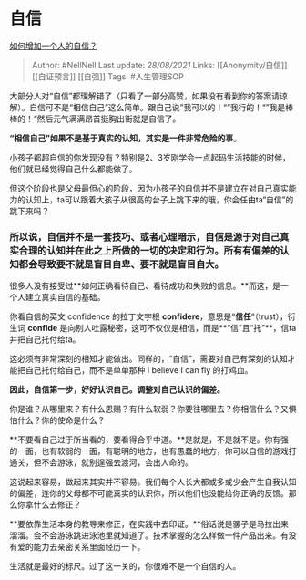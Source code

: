 # 自信
[如何增加一个人的自信？](https://www.zhihu.com/question/19553905/answer/605105794)


> Author: #NellNell 
Last update: *28/08/2021* 
Links: [[Anonymity/自信]] [[自证预言]] [[自强]]
Tags: #人生管理SOP  

  

大部分人对“自信”都理解错了（只看了一部分高赞，如果没有看到你的答案请谅解）。自信可不是“相信自己”这么简单。跟自己说”我可以的！“”我行的！“”我是棒棒的！“然后元气满满昂首挺胸出街就是自信了。

**“相信自己”如果不是基于真实的认知，其实是一件非常危险的事**。

小孩子都超自信的你发现没有？特别是2、3岁刚学会一点起码生活技能的时候，他们就已经觉得自己什么都能做了。

但这个阶段也是父母最但心的阶段，因为小孩子的自信并不是建立在对自己真实能力的认知上，ta可以跟着大孩子从很高的台子上跳下来的哦，你会任由ta“自信”的跳下来吗？

### **所以说，自信并不是一套技巧、或者心理暗示，自信是源于对自己真实合理的认知并在此之上所做的一切的决定和行为。所有有偏差的认知都会导致要不就是盲目自卑、要不就是盲目自大。**

很多人没有接受过**如何正确看待自己、看待成功和失败的信息。**而这，是一个人建立真实自信的基础。

你看自信的英文 confidence 的拉丁文字根 **confidere**，意思是“**信任**“（trust），衍生词 **confide** 是向别人吐露秘密，这可不仅仅是相信，而是**“信”且“托”**，信ta并把自己托付给ta。

这必须有非常深刻的相知才能做出。同样的，“自信”，需要对自己有深刻的认知才能把自己托付给自己，而不是单单那种 I believe I can fly 的打鸡血。

**因此，自信第一步，好好认识自己。调整对自己认识的偏差。**

你是谁？从哪里来？有什么恩赐？有什么软弱？你要往哪里去？你相信什么？又惧怕什么？你的使命是什么？

**不要看自己过于所当看的，要看得合乎中道。**是就是，不是就不是。你有强的一面，也有软弱的一面，有聪明的地方，也有愚蠢的地方，你可以自信的游戏打通关，但不会游泳，就别逞强去渡河，会出人命的。

这说起来容易，做起来其实并不容易。我们每个人长大都或多或少会产生自我认知的偏差，连你的父母都不可能真实的认识你，所以他们也没能给你正确的反馈。那么你拿什么去修正？

**要依靠生活本身的教导来修正，在实践中去印证。**俗话说是骡子是马拉出来溜溜。会不会游泳跳进泳池里就知道了。技术掌握的怎么样做一件产品出来。有没有爱的能力去亲密关系里面经历一下。

生活就是最好的标尺。过了这一关的，你很难不是一个自信的人。